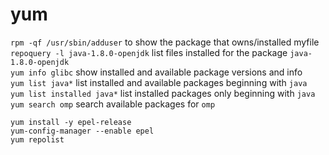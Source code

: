 # yum

`rpm -qf /usr/sbin/adduser` to show the package that owns/installed myfile  
`repoquery -l java-1.8.0-openjdk` list files installed for the package `java-1.8.0-openjdk`  
`yum info glibc` show installed and available package versions and info  
`yum list java*` list installed and available packages beginning with `java`  
`yum list installed java*` list installed packages only beginning with `java`  
`yum search omp` search available packages for `omp`  

```
yum install -y epel-release
yum-config-manager --enable epel
yum repolist
```
